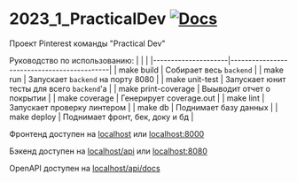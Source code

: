 # 2023_1_PracticalDev [![Docs](https://godoc.org/github.com/github.com/go-park-mail-ru/2023_1_PracticalDev?status.svg)](http://pkg.go.dev/github.com/github.com/go-park-mail-ru/2023_1_PracticalDev)

Проект Pinterest команды "Practical Dev"

Руководство по использованию:
| | |
|---------------------|--------------------------------------------|
| make build          | Собирает весь `backend`                    |
| make run            | Запускает `backend` на порту 8080          |
| make unit-test      | Запускает юнит тесты для всего `backend`'a |
| make print-coverage | Выыводит отчет о покрытии                  |
| make coverage       | Генерирует coverage.out                    |
| make lint           | Запускает проверку линтером                |
| make db             | Поднимает базу данных                      |
| make deploy         | Поднимает фронт, бек, доку и бд            |

Фронтенд доступен на [localhost](http://localhost) или [localhost:8000](http://localhost:8000)

Бэкенд доступен на [localhost/api](http://localhost/api) или [localhost:8080](http://localhost:8080)

OpenAPI доступен на [localhost/api/docs](http://localhost/api/docs)
